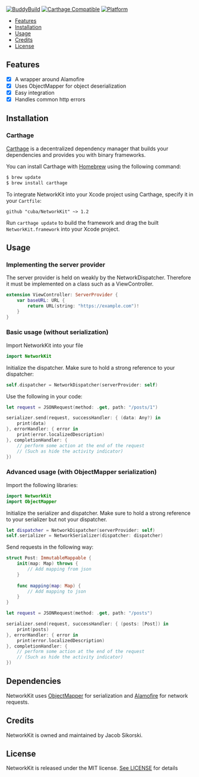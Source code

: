 [![BuddyBuild](https://dashboard.buddybuild.com/api/statusImage?appID=592348f0b74ee700016fbbe6&branch=master&build=latest)](https://dashboard.buddybuild.com/apps/592348f0b74ee700016fbbe6/build/latest?branch=master)
[![Carthage Compatible](https://img.shields.io/badge/Carthage-compatible-4BC51D.svg?style=flat)](https://github.com/Carthage/Carthage)
[![Platform](https://img.shields.io/badge/platform-ios%20%7C%20osx%20%7C%20watchos%20%7C%20tvos-lightgray.svg?style=flat)](https://dashboard.buddybuild.com/apps/592348f0b74ee700016fbbe6/build/latest?branch=master)

- [Features](#features)
- [Installation](#installation)
- [Usage](#usage)
- [Credits](#credits)
- [License](#license)

## Features

- [x] A wrapper around Alamofire
- [x] Uses ObjectMapper for object deserialization
- [x] Easy integration
- [x] Handles common http errors

## Installation

### Carthage

[Carthage](https://github.com/cuba/NetworkKit) is a decentralized dependency manager that builds your dependencies and provides you with binary frameworks.

You can install Carthage with [Homebrew](http://brew.sh/) using the following command:

```bash
$ brew update
$ brew install carthage
```

To integrate NetworkKit into your Xcode project using Carthage, specify it in your `Cartfile`:

```ogdl
github "cuba/NetworkKit" ~> 1.2
```

Run `carthage update` to build the framework and drag the built `NetworkKit.framework` into your Xcode project.

## Usage

### Implementing the server provider

The server provider is held on weakly by the NetworkDispatcher. Therefore it must be implemented on a class such as a ViewController.

```swift
extension ViewController: ServerProvider {
    var baseURL: URL {
        return URL(string: "https://example.com")!
    }
}
```

### Basic usage (without serialization)

Import NetworkKit into your file

```swift
import NetworkKit
```

Initialize the dispatcher. Make sure to hold a strong reference to your dispatcher:
```swift
self.dispatcher = NetworkDispatcher(serverProvider: self)
```

Use the following in your code:

```swift
let request = JSONRequest(method: .get, path: "/posts/1")

serializer.send(request, successHandler: { (data: Any?) in
    print(data)
}, errorHandler: { error in
    print(error.localizedDescription)
}, completionHandler: {
    // perform some action at the end of the request
    // (Such as hide the activity indicator)
})
```

### Advanced usage (with ObjectMapper serialization)

Import the following libraries:

```swift
import NetworkKit
import ObjectMapper
```

Initialize the serializer and dispatcher. Make sure to hold a strong reference to your serializer but not your dispatcher.

```swift
let dispatcher = NetworkDispatcher(serverProvider: self)
self.serializer = NetworkSerializer(dispatcher: dispatcher)
```

Send requests in the following way:

```swift
struct Post: ImmutableMappable {
    init(map: Map) throws {
        // Add mapping from json
    }
    
    func mapping(map: Map) {
        // Add mapping to json
    }
}

let request = JSONRequest(method: .get, path: "/posts")

serializer.send(request, successHandler: { (posts: [Post]) in
    print(posts)
}, errorHandler: { error in
    print(error.localizedDescription)
}, completionHandler: {
    // perform some action at the end of the request
    // (Such as hide the activity indicator)
})
```

## Dependencies

NetworkKit uses [ObjectMapper](https://github.com/Hearst-DD/ObjectMapper) for serialization and [Alamofire](https://github.com/Alamofire/Alamofire) for network requests.

## Credits

NetworkKit is owned and maintained by Jacob Sikorski.

## License

NetworkKit is released under the MIT license. [See LICENSE](https://github.com/cuba/NetworkKit/blob/master/LICENSE) for details
